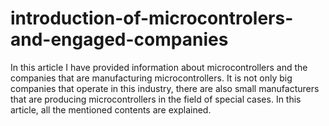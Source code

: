 # introduction-of-microcontrolers-and-engaged-companies
In this article I have provided information about microcontrollers and the companies that are manufacturing microcontrollers.
It is not only big companies that operate in this industry, there are also small manufacturers that are producing microcontrollers in the field of special cases.
In this article, all the mentioned contents are explained.
